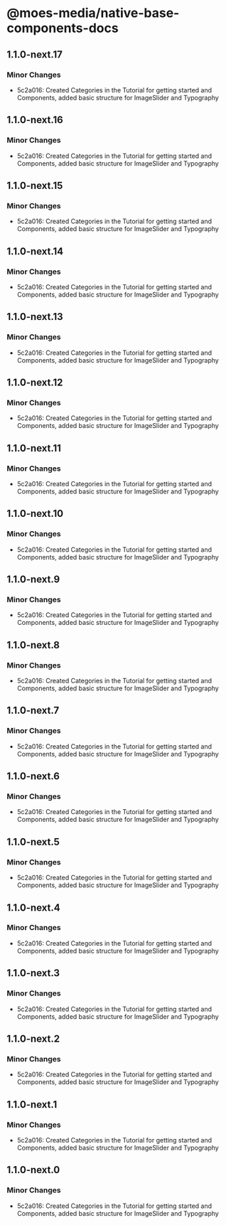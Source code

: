# @moes-media/native-base-components-docs

## 1.1.0-next.17

### Minor Changes

- 5c2a016: Created Categories in the Tutorial for getting started and Components, added basic structure for ImageSlider and Typography

## 1.1.0-next.16

### Minor Changes

- 5c2a016: Created Categories in the Tutorial for getting started and Components, added basic structure for ImageSlider and Typography

## 1.1.0-next.15

### Minor Changes

- 5c2a016: Created Categories in the Tutorial for getting started and Components, added basic structure for ImageSlider and Typography

## 1.1.0-next.14

### Minor Changes

- 5c2a016: Created Categories in the Tutorial for getting started and Components, added basic structure for ImageSlider and Typography

## 1.1.0-next.13

### Minor Changes

- 5c2a016: Created Categories in the Tutorial for getting started and Components, added basic structure for ImageSlider and Typography

## 1.1.0-next.12

### Minor Changes

- 5c2a016: Created Categories in the Tutorial for getting started and Components, added basic structure for ImageSlider and Typography

## 1.1.0-next.11

### Minor Changes

- 5c2a016: Created Categories in the Tutorial for getting started and Components, added basic structure for ImageSlider and Typography

## 1.1.0-next.10

### Minor Changes

- 5c2a016: Created Categories in the Tutorial for getting started and Components, added basic structure for ImageSlider and Typography

## 1.1.0-next.9

### Minor Changes

- 5c2a016: Created Categories in the Tutorial for getting started and Components, added basic structure for ImageSlider and Typography

## 1.1.0-next.8

### Minor Changes

- 5c2a016: Created Categories in the Tutorial for getting started and Components, added basic structure for ImageSlider and Typography

## 1.1.0-next.7

### Minor Changes

- 5c2a016: Created Categories in the Tutorial for getting started and Components, added basic structure for ImageSlider and Typography

## 1.1.0-next.6

### Minor Changes

- 5c2a016: Created Categories in the Tutorial for getting started and Components, added basic structure for ImageSlider and Typography

## 1.1.0-next.5

### Minor Changes

- 5c2a016: Created Categories in the Tutorial for getting started and Components, added basic structure for ImageSlider and Typography

## 1.1.0-next.4

### Minor Changes

- 5c2a016: Created Categories in the Tutorial for getting started and Components, added basic structure for ImageSlider and Typography

## 1.1.0-next.3

### Minor Changes

- 5c2a016: Created Categories in the Tutorial for getting started and Components, added basic structure for ImageSlider and Typography

## 1.1.0-next.2

### Minor Changes

- 5c2a016: Created Categories in the Tutorial for getting started and Components, added basic structure for ImageSlider and Typography

## 1.1.0-next.1

### Minor Changes

- 5c2a016: Created Categories in the Tutorial for getting started and Components, added basic structure for ImageSlider and Typography

## 1.1.0-next.0

### Minor Changes

- 5c2a016: Created Categories in the Tutorial for getting started and Components, added basic structure for ImageSlider and Typography
